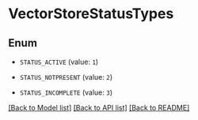 # VectorStoreStatusTypes

## Enum


* `STATUS_ACTIVE` (value: `1`)

* `STATUS_NOTPRESENT` (value: `2`)

* `STATUS_INCOMPLETE` (value: `3`)


[[Back to Model list]](../README.md#documentation-for-models) [[Back to API list]](../README.md#documentation-for-api-endpoints) [[Back to README]](../README.md)


